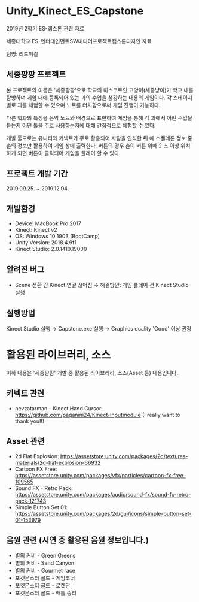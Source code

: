 # Unity_Kinect_ES_Capstone
2019년 2학기 ES-캡스톤 관련 자료

세종대학교 ES-엔터테인먼트SW미디어프로젝트캡스톤디자인 자료

팀명: 리드미컬


세종팡팡 프로젝트
-------------
본
프로젝트의 이름은 '세종팡팡'으로 학교의 마스코트인 고양이(세종냥이)가 학교 내를 탐방하며 게임 내에 등록되어 있는 과의 수업을 청강하는 내용의 게임이다.
각 스테이지 별로 과를 체험할 수 있으며 노트를 터치함으로써 게임 진행이 가능하다.

다른 학과의 특징을 음악 노트와 배경으로 표현하여 게임을 통해 각 과에서 어떤 수업을 듣는지 어떤 툴을 주로 사용하는지에 대해 간접적으로
체험할 수 있다. 

개발 툴으로는 유니티와 키넥트가 주로 활용되어 사람을 인식한 뒤 에 스켈레톤 정보 중 손의 정보만 활용하여 게임 상에 출력한다. 버튼의 경우 손이 버튼 위에 2 초 이상 위치
하게 되면 버튼이 클릭되어 게임을 플레이 할 수 있다


프로젝트 개발 기간
------
2019.09.25. ~ 2019.12.04.

개발환경
------
+ Device: MacBook Pro 2017
+ Kinect: Kinect v2
+ OS: Windows 10 1903 (BootCamp)
+ Unity Version: 2018.4.9f1
+ Kinect Studio: 2.0.1410.19000


알려진 버그
------
+ Scene 전환 간 Kinect 연결 끊어짐 → 해결방안: 게임 플레이 전 Kinect Studio 실행


실행방법
------
Kinect Studio 실행 → Capstone.exe 실행 → Graphics quality 'Good' 이상 권장



#
활용된 라이브러리, 소스
=================
이하 내용은 '세종팡팡' 개발 중 활용된 라이브러리, 소스(Asset 등) 내용입니다.

키넥트 관련
--------
+ nevzatarman - Kinect Hand Cursor: https://github.com/paganini24/Kinect-Inputmodule
                                    (I really want to thank you!!)


Asset 관련
------
+ 2d Flat Explosion: https://assetstore.unity.com/packages/2d/textures-materials/2d-flat-explosion-66932
+ Cartoon FX Free: https://assetstore.unity.com/packages/vfx/particles/cartoon-fx-free-109565
+ Sound FX - Retro Pack: https://assetstore.unity.com/packages/audio/sound-fx/sound-fx-retro-pack-121743
+ Simple Button Set 01: https://assetstore.unity.com/packages/2d/gui/icons/simple-button-set-01-153979


음원 관련 (시연 중 활용된 음원 정보입니다.)
-------
+ 별의 커비 - Green Greens
+ 별의 커비 - Sand Canyon
+ 별의 커비 - Gourmet race
+ 포켓몬스터 골드 - 게임코너
+ 포켓몬스터 골드 - 로켓단
+ 포켓몬스터 골드 - 배틀 승리






